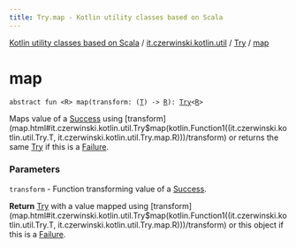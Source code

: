 ```yaml
---
title: Try.map - Kotlin utility classes based on Scala
---
```


[Kotlin utility classes based on Scala](../../index.html) / [it.czerwinski.kotlin.util](../index.html) / [Try](index.html) / [map](./map.html)

# map

`abstract fun <R> map(transform: (`[`T`](index.html#T)`) -> `[`R`](map.html#R)`): `[`Try`](index.html)`<`[`R`](map.html#R)`>`

Maps value of a [Success](../-success/index.html) using [transform](map.html#it.czerwinski.kotlin.util.Try$map(kotlin.Function1((it.czerwinski.kotlin.util.Try.T, it.czerwinski.kotlin.util.Try.map.R)))/transform) or returns the same [Try](index.html) if this is a [Failure](../-failure/index.html).

### Parameters

`transform` - Function transforming value of a [Success](../-success/index.html).

**Return**
[Try](index.html) with a value mapped using [transform](map.html#it.czerwinski.kotlin.util.Try$map(kotlin.Function1((it.czerwinski.kotlin.util.Try.T, it.czerwinski.kotlin.util.Try.map.R)))/transform) or this object if this is a [Failure](../-failure/index.html).

